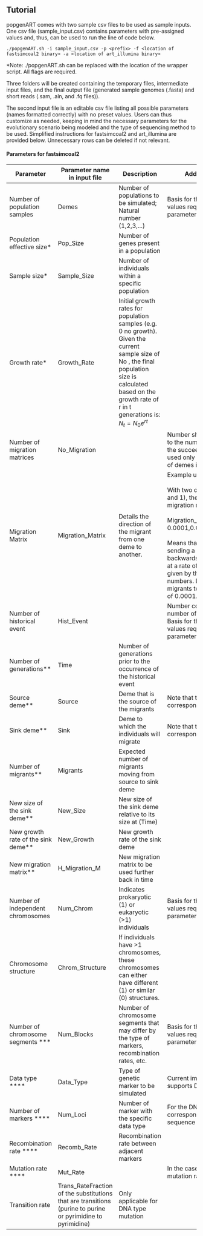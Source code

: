 ## Tutorial

popgenART comes with two sample csv files to be used as sample inputs. One csv file (sample_input.csv) contains parameters with pre-assigned values and, thus, can be used to run the line of code below.

```
./popgenART.sh -i sample_input.csv -p <prefix> -f <location of fastsimcoal2 binary> -a <location of art_illumina binary>
```
*Note: ./popgenART.sh can be replaced with the location of the wrapper script. All flags are required. 

Three folders will be created containing the temporary files, intermediate input files, and the final output file (generated sample genomes (.fasta) and short reads (.sam, .aln, and .fq files)). 

The second input file is an editable csv file listing all possible parameters (names formatted correctly) with no preset values. Users can thus customize as needed, keeping in mind the necessary parameters for the evolutionary scenario being modeled and the type of sequencing method to be used. Simplified instructions for fastsimcoal2 and art_illumina are provided below. Unnecessary rows can be deleted if not relevant. 

#### Parameters for fastsimcoal2 

| Parameter | Parameter name in input file | Description | Additional notes |
|-----------------|-----------------|-----------------|-----------------|
| Number of population samples | Demes | Number of populations to be simulated; Natural number (1,2,3,...) |Basis for the number of values required for other parameters with label (*)|
|Population effective size*|Pop_Size|Number of genes present in a population ||
|Sample size*|Sample_Size| Number of individuals within a specific population||
|Growth rate*|Growth_Rate|Initial growth rates for population samples (e.g. 0 no growth). Given the current sample size of No , the final population size is calculated based on the growth rate of r in t generations is: $N_t = N_0 e^{rt}$ | 
|Number of migration matrices|No_Migration||Number should correspond to the number of matrices in the succeeding lines; Can be used only when the number of demes is greater than 1. |
|Migration Matrix|Migration_Matrix|Details the direction of the migrant from one deme to another. |Example usage:<br><br>With two demes (deme 0 and 1), the input for the migration matrix<br><br>Migration_Matrix,0.0,0.0005, 0.0001,0.0<br><br>Means that deme 0 is sending a migrant backwards in time to deme 1 at a rate of 0.0005. This is given by the first two numbers. Deme 1 is sending migrants to deme 0 at a rate of 0.0001.|
|Number of historical event| Hist_Event||Number corresponds to the number of historical events; Basis for the number of values required for other parameters with label(**)|
|Number of generations**|Time|Number of generations prior to the occurrence of the historical event ||
|Source deme**|Source|Deme that is the source of the migrants|Note that the first deme corresponds to deme 0|
|Sink deme**|Sink|Deme to which the individuals will migrate|Note that the first deme corresponds to deme 0|
|Number of migrants**|Migrants|Expected number of migrants moving from source to sink deme||
|New size of the sink deme**|New_Size|New size of the sink deme relative to its size at (Time)||
|New growth rate of the sink deme**|New_Growth|New growth rate of the sink deme ||
|New migration matrix**|H_Migration_M|New migration matrix to be used further back in time  ||
|Number of independent chromosomes|Num_Chrom|Indicates prokaryotic (1) or eukaryotic (>1) individuals|Basis for the number of values required for other parameters with label (***)|
|Chromosome structure|Chrom_Structure|If individuals have >1 chromosomes, these chromosomes can either have different (1) or similar (0) structures.||
|Number of chromosome segments ***|Num_Blocks|Number of chromosome segments that may differ by the type of markers, recombination rates, etc. |Basis for the number of values required for other parameters with label (****)|
|Data type ****|Data_Type|Type of genetic marker to be simulated|Current implementation only supports DNA type|
|Number of markers **** |Num_Loci|Number of marker with the specific data type |For the DNA type, Num_Loci corresponds to the sequence length|
|Recombination rate ****|Recomb_Rate|Recombination rate between adjacent markers||
|Mutation rate ****|Mut_Rate||In the case of the DNA type, mutation rate per base pair|
|Transition rate|Trans_RateFraction of the substitutions that are transitions (purine to purine or pyrimidine to pyrimidine)|Only applicable for DNA type mutation|



































